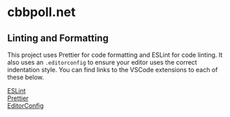 # cbbpoll.net

## Linting and Formatting

This project uses Prettier for code formatting and ESLint for code linting. It also uses an `.editorconfig` to ensure your editor uses the correct indentation style. You can find links to the VSCode extensions to each of these below.

[ESLint](https://marketplace.visualstudio.com/items?itemName=dbaeumer.vscode-eslint)  
[Prettier](https://marketplace.visualstudio.com/items?itemName=esbenp.prettier-vscode)  
[EditorConfig](https://marketplace.visualstudio.com/items?itemName=EditorConfig.EditorConfig)
